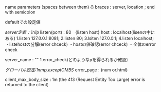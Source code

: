 name parameters (spaces between them)
{} braces : server, location
;	end with semicolon

defaultでの設定値

*server定義：1n1p*
listen(port) : 80　{listen host}
host : localhost(lisenの中にある)
1.listen 127.0.0.1:8081;
2.listen 80;
3.lsiten 127.0.0.1;
4.listen localhost;
・listehostの分解(error chceck)
・hostの値確認(error chceck)
・全体のerror check

server_name : ""
1.error_check(どのようなpを得られるか確認)

*グローバル設定:1nmp,exceptCMBS*
error_page : (num or.html)

client_max_body_size : 1m
(the 413 (Request Entity Too Large) error is returned to the client)

